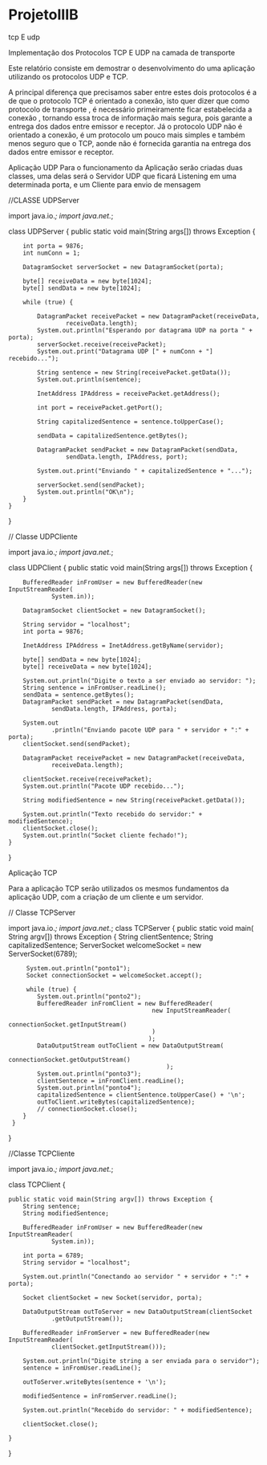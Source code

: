 # ProjetoIIIB
tcp E udp


Implementação dos Protocolos TCP E UDP na camada de transporte

Este relatório consiste em demostrar o desenvolvimento do uma aplicação utilizando os protocolos UDP e TCP.

A principal diferença que precisamos saber entre estes dois protocolos é a de que o protocolo TCP é orientado a conexão, isto quer dizer que como protocolo de transporte , é necessário primeiramente ficar estabelecida a conexão , tornando essa troca de informação mais segura, pois garante a entrega dos dados entre emissor e receptor.
Já o protocolo UDP não é orientado a conexão, é um protocolo um pouco mais simples e também menos seguro que o TCP, aonde não é fornecida garantia na entrega dos dados entre emissor e receptor.

Aplicação UDP
Para o funcionamento da Aplicação serão criadas duas classes, uma delas será o Servidor UDP que ficará Listening em uma determinada porta, e um Cliente para envio de mensagem

//CLASSE UDPServer

import java.io.*;
import java.net.*;
 
class UDPServer {
	public static void main(String args[]) throws Exception {
 
		int porta = 9876;
		int numConn = 1;
		
		DatagramSocket serverSocket = new DatagramSocket(porta);
 
		byte[] receiveData = new byte[1024];
		byte[] sendData = new byte[1024];
 
		while (true) {
 
			DatagramPacket receivePacket = new DatagramPacket(receiveData,
					receiveData.length);
			System.out.println("Esperando por datagrama UDP na porta " + porta);
			serverSocket.receive(receivePacket);
			System.out.print("Datagrama UDP [" + numConn + "] recebido...");
 
			String sentence = new String(receivePacket.getData());
			System.out.println(sentence);
			
			InetAddress IPAddress = receivePacket.getAddress();
 
			int port = receivePacket.getPort();
 
			String capitalizedSentence = sentence.toUpperCase();
 
			sendData = capitalizedSentence.getBytes();
 
			DatagramPacket sendPacket = new DatagramPacket(sendData,
					sendData.length, IPAddress, port);
			
			System.out.print("Enviando " + capitalizedSentence + "...");
 
			serverSocket.send(sendPacket);
			System.out.println("OK\n");
		}
	}
}

// Classe UDPCliente

import java.io.*;
import java.net.*;

class UDPClient {
	public static void main(String args[]) throws Exception {

		BufferedReader inFromUser = new BufferedReader(new InputStreamReader(
				System.in));

		DatagramSocket clientSocket = new DatagramSocket();

		String servidor = "localhost";
		int porta = 9876;

		InetAddress IPAddress = InetAddress.getByName(servidor);

		byte[] sendData = new byte[1024];
		byte[] receiveData = new byte[1024];

		System.out.println("Digite o texto a ser enviado ao servidor: ");
		String sentence = inFromUser.readLine();
		sendData = sentence.getBytes();
		DatagramPacket sendPacket = new DatagramPacket(sendData,
				sendData.length, IPAddress, porta);

		System.out
				.println("Enviando pacote UDP para " + servidor + ":" + porta);
		clientSocket.send(sendPacket);

		DatagramPacket receivePacket = new DatagramPacket(receiveData,
				receiveData.length);

		clientSocket.receive(receivePacket);
		System.out.println("Pacote UDP recebido...");

		String modifiedSentence = new String(receivePacket.getData());

		System.out.println("Texto recebido do servidor:" + modifiedSentence);
		clientSocket.close();
		System.out.println("Socket cliente fechado!");
	}
}

Aplicação TCP

Para a aplicação TCP serão utilizados os mesmos fundamentos da aplicação UDP, com a criação de um cliente e um servidor.

// Classe TCPServer

import java.io.*; 
import java.net.*; 
class TCPServer { 
	 public static void main( String argv[]) throws Exception 
	 { 
		 String clientSentence; 
		 String capitalizedSentence; 
		 ServerSocket welcomeSocket = new ServerSocket(6789); 
 
		 System.out.println("ponto1");			 		 
		 Socket connectionSocket = welcomeSocket.accept(); 			
					 
		 while (true) { 
			System.out.println("ponto2");															
			BufferedReader inFromClient = new BufferedReader( 
											new InputStreamReader(
												connectionSocket.getInputStream()
											)
										   );
			DataOutputStream outToClient = new DataOutputStream(
												connectionSocket.getOutputStream()
												); 
			System.out.println("ponto3");												
			clientSentence = inFromClient.readLine(); 
			System.out.println("ponto4");															
			capitalizedSentence = clientSentence.toUpperCase() + '\n'; 
			outToClient.writeBytes(capitalizedSentence); 
			// connectionSocket.close();
		} 
	 } 
}

//Classe TCPCliente

import java.io.*;
import java.net.*;
 
class TCPClient {
 
	public static void main(String argv[]) throws Exception {
		String sentence;
		String modifiedSentence;
 
		BufferedReader inFromUser = new BufferedReader(new InputStreamReader(
				System.in));
 
		int porta = 6789;
		String servidor = "localhost";
 
		System.out.println("Conectando ao servidor " + servidor + ":" + porta);
 
		Socket clientSocket = new Socket(servidor, porta);
 
		DataOutputStream outToServer = new DataOutputStream(clientSocket
				.getOutputStream());
 
		BufferedReader inFromServer = new BufferedReader(new InputStreamReader(
				clientSocket.getInputStream()));
 
		System.out.println("Digite string a ser enviada para o servidor");
		sentence = inFromUser.readLine();
 
		outToServer.writeBytes(sentence + '\n');
 
		modifiedSentence = inFromServer.readLine();
 
		System.out.println("Recebido do servidor: " + modifiedSentence);
 
		clientSocket.close();
 
	}
}
